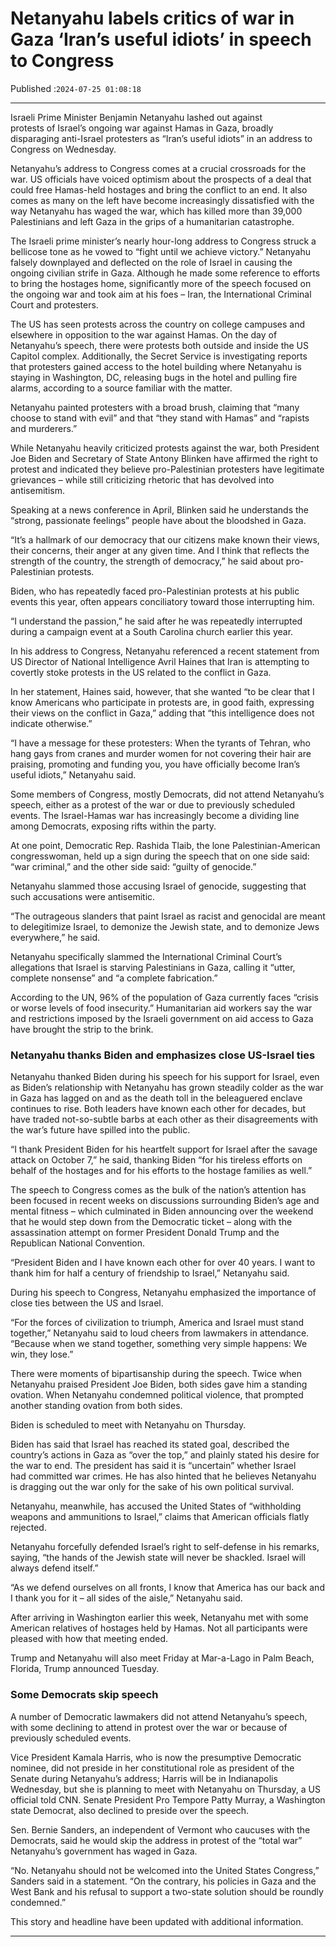 # Netanyahu labels critics of war in Gaza ‘Iran’s useful idiots’ in speech to Congress

Published :`2024-07-25 01:08:18`

---

Israeli Prime Minister Benjamin Netanyahu lashed out against protests of Israel’s ongoing war against Hamas in Gaza, broadly disparaging anti-Israel protesters as “Iran’s useful idiots” in an address to Congress on Wednesday.

Netanyahu’s address to Congress comes at a crucial crossroads for the war. US officials have voiced optimism about the prospects of a deal that could free Hamas-held hostages and bring the conflict to an end. It also comes as many on the left have become increasingly dissatisfied with the way Netanyahu has waged the war, which has killed more than 39,000 Palestinians and left Gaza in the grips of a humanitarian catastrophe.

The Israeli prime minister’s nearly hour-long address to Congress struck a bellicose tone as he vowed to “fight until we achieve victory.” Netanyahu falsely downplayed and deflected on the role of Israel in causing the ongoing civilian strife in Gaza. Although he made some reference to efforts to bring the hostages home, significantly more of the speech focused on the ongoing war and took aim at his foes – Iran, the International Criminal Court and protesters.

The US has seen protests across the country on college campuses and elsewhere in opposition to the war against Hamas. On the day of Netanyahu’s speech, there were protests both outside and inside the US Capitol complex. Additionally, the Secret Service is investigating reports that protesters gained access to the hotel building where Netanyahu is staying in Washington, DC, releasing bugs in the hotel and pulling fire alarms, according to a source familiar with the matter.

Netanyahu painted protesters with a broad brush, claiming that “many choose to stand with evil” and that “they stand with Hamas” and “rapists and murderers.”

While Netanyahu heavily criticized protests against the war, both President Joe Biden and Secretary of State Antony Blinken have affirmed the right to protest and indicated they believe pro-Palestinian protesters have legitimate grievances – while still criticizing rhetoric that has devolved into antisemitism.

Speaking at a news conference in April, Blinken said he understands the “strong, passionate feelings” people have about the bloodshed in Gaza.

“It’s a hallmark of our democracy that our citizens make known their views, their concerns, their anger at any given time. And I think that reflects the strength of the country, the strength of democracy,” he said about pro-Palestinian protests.

Biden, who has repeatedly faced pro-Palestinian protests at his public events this year, often appears conciliatory toward those interrupting him.

“I understand the passion,” he said after he was repeatedly interrupted during a campaign event at a South Carolina church earlier this year.

In his address to Congress, Netanyahu referenced a recent statement from US Director of National Intelligence Avril Haines that Iran is attempting to covertly stoke protests in the US related to the conflict in Gaza.

In her statement, Haines said, however, that she wanted “to be clear that I know Americans who participate in protests are, in good faith, expressing their views on the conflict in Gaza,” adding that “this intelligence does not indicate otherwise.”

“I have a message for these protesters: When the tyrants of Tehran, who hang gays from cranes and murder women for not covering their hair are praising, promoting and funding you, you have officially become Iran’s useful idiots,” Netanyahu said.

Some members of Congress, mostly Democrats, did not attend Netanyahu’s speech, either as a protest of the war or due to previously scheduled events. The Israel-Hamas war has increasingly become a dividing line among Democrats, exposing rifts within the party.

At one point, Democratic Rep. Rashida Tlaib, the lone Palestinian-American congresswoman, held up a sign during the speech that on one side said: “war criminal,” and the other side said: “guilty of genocide.”

Netanyahu slammed those accusing Israel of genocide, suggesting that such accusations were antisemitic.

“The outrageous slanders that paint Israel as racist and genocidal are meant to delegitimize Israel, to demonize the Jewish state, and to demonize Jews everywhere,” he said.

Netanyahu specifically slammed the International Criminal Court’s allegations that Israel is starving Palestinians in Gaza, calling it “utter, complete nonsense” and “a complete fabrication.”

According to the UN, 96% of the population of Gaza currently faces “crisis or worse levels of food insecurity.” Humanitarian aid workers say the war and restrictions imposed by the Israeli government on aid access to Gaza have brought the strip to the brink.

### Netanyahu thanks Biden and emphasizes close US-Israel ties

Netanyahu thanked Biden during his speech for his support for Israel, even as Biden’s relationship with Netanyahu has grown steadily colder as the war in Gaza has lagged on and as the death toll in the beleaguered enclave continues to rise. Both leaders have known each other for decades, but have traded not-so-subtle barbs at each other as their disagreements with the war’s future have spilled into the public.

“I thank President Biden for his heartfelt support for Israel after the savage attack on October 7,” he said, thanking Biden “for his tireless efforts on behalf of the hostages and for his efforts to the hostage families as well.”

The speech to Congress comes as the bulk of the nation’s attention has been focused in recent weeks on discussions surrounding Biden’s age and mental fitness – which culminated in Biden announcing over the weekend that he would step down from the Democratic ticket – along with the assassination attempt on former President Donald Trump and the Republican National Convention.

“President Biden and I have known each other for over 40 years. I want to thank him for half a century of friendship to Israel,” Netanyahu said.

During his speech to Congress, Netanyahu emphasized the importance of close ties between the US and Israel.

“For the forces of civilization to triumph, America and Israel must stand together,” Netanyahu said to loud cheers from lawmakers in attendance. “Because when we stand together, something very simple happens: We win, they lose.”

There were moments of bipartisanship during the speech. Twice when Netanyahu praised President Joe Biden, both sides gave him a standing ovation. When Netanyahu condemned political violence, that prompted another standing ovation from both sides.

Biden is scheduled to meet with Netanyahu on Thursday.

Biden has said that Israel has reached its stated goal, described the country’s actions in Gaza as “over the top,” and plainly stated his desire for the war to end. The president has said it is “uncertain” whether Israel had committed war crimes. He has also hinted that he believes Netanyahu is dragging out the war only for the sake of his own political survival.

Netanyahu, meanwhile, has accused the United States of “withholding weapons and ammunitions to Israel,” claims that American officials flatly rejected.

Netanyahu forcefully defended Israel’s right to self-defense in his remarks, saying, “the hands of the Jewish state will never be shackled. Israel will always defend itself.”

“As we defend ourselves on all fronts, I know that America has our back and I thank you for it – all sides of the aisle,” Netanyahu said.

After arriving in Washington earlier this week, Netanyahu met with some American relatives of hostages held by Hamas. Not all participants were pleased with how that meeting ended.

Trump and Netanyahu will also meet Friday at Mar-a-Lago in Palm Beach, Florida, Trump announced Tuesday.

### Some Democrats skip speech

A number of Democratic lawmakers did not attend Netanyahu’s speech, with some declining to attend in protest over the war or because of previously scheduled events.

Vice President Kamala Harris, who is now the presumptive Democratic nominee, did not preside in her constitutional role as president of the Senate during Netanyahu’s address; Harris will be in Indianapolis Wednesday, but she is planning to meet with Netanyahu on Thursday, a US official told CNN. Senate President Pro Tempore Patty Murray, a Washington state Democrat, also declined to preside over the speech.

Sen. Bernie Sanders, an independent of Vermont who caucuses with the Democrats, said he would skip the address in protest of the “total war” Netanyahu’s government has waged in Gaza.

“No. Netanyahu should not be welcomed into the United States Congress,” Sanders said in a statement. “On the contrary, his policies in Gaza and the West Bank and his refusal to support a two-state solution should be roundly condemned.”

This story and headline have been updated with additional information.

---

